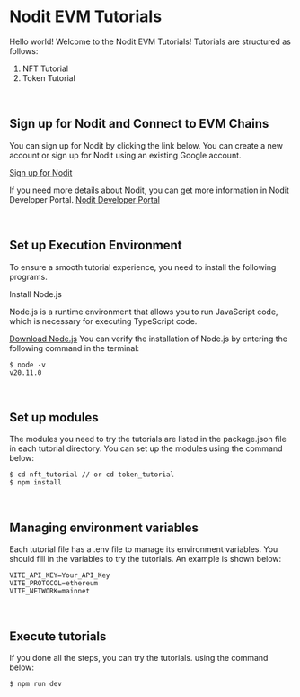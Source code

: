 # Nodit EVM Tutorials

Hello world! Welcome to the Nodit EVM Tutorials!
Tutorials are structured as follows:

1. NFT Tutorial
2. Token Tutorial

<br />

## Sign up for Nodit and Connect to EVM Chains

You can sign up for Nodit by clicking the link below. You can create a new account or sign up for Nodit using an existing Google account.

[Sign up for Nodit](https://id.lambda256.io/signup)

If you need more details about Nodit, you can get more information in Nodit Developer Portal.
[Nodit Developer Portal](https://developer.nodit.io/docs/nodit-overview)

<br />

## Set up Execution Environment

To ensure a smooth tutorial experience, you need to install the following programs.

Install Node.js

Node.js is a runtime environment that allows you to run JavaScript code, which is necessary for executing TypeScript code.

[Download Node.js](https://nodejs.org/en/download/package-manager/current)
You can verify the installation of Node.js by entering the following command in the terminal:

```
$ node -v
v20.11.0
```

<br />

## Set up modules

The modules you need to try the tutorials are listed in the package.json file in each tutorial directory. You can set up the modules using the command below:

```
$ cd nft_tutorial // or cd token_tutorial
$ npm install
```

<br />

## Managing environment variables

Each tutorial file has a .env file to manage its environment variables. You should fill in the variables to try the tutorials. An example is shown below:

```
VITE_API_KEY=Your_API_Key
VITE_PROTOCOL=ethereum
VITE_NETWORK=mainnet
```

<br />

## Execute tutorials

If you done all the steps, you can try the tutorials. using the command below:

```
$ npm run dev
```
